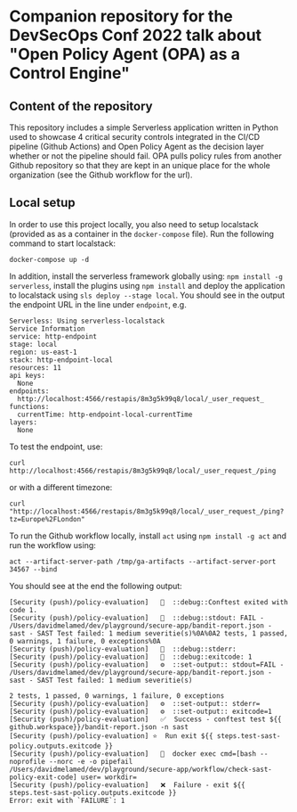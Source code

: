 # Companion repository for the DevSecOps Conf 2022 talk about "Open Policy Agent (OPA) as a Control Engine"

## Content of the repository

This repository includes a simple Serverless application written in Python used to showcase 4 critical security controls integrated in the CI/CD pipeline (Github Actions) and Open Policy Agent as the decision layer 
whether or not the pipeline should fail. OPA pulls policy rules from another Github repository so that they are kept in an unique place for the whole organization (see the Github workflow for the url).

## Local setup

In order to use this project locally, you also need to setup localstack (provided as as a container in the `docker-compose` file).
Run the following command to start localstack:
```
docker-compose up -d
```

In addition, install the serverless framework globally using: `npm install -g serverless`, install the plugins using `npm install` and deploy the application to localstack using `sls deploy --stage local`.
You should see in the output the endpoint URL in the line under `endpoint`, e.g.
```
Serverless: Using serverless-localstack
Service Information
service: http-endpoint
stage: local
region: us-east-1
stack: http-endpoint-local
resources: 11
api keys:
  None
endpoints:
  http://localhost:4566/restapis/8m3g5k99q8/local/_user_request_
functions:
  currentTime: http-endpoint-local-currentTime
layers:
  None
```

To test the endpoint, use: 
```
curl http://localhost:4566/restapis/8m3g5k99q8/local/_user_request_/ping
```

or with a different timezone:
```
curl  "http://localhost:4566/restapis/8m3g5k99q8/local/_user_request_/ping?tz=Europe%2FLondon"
```

To run the Github workflow locally, install `act` using `npm install -g act` and run the workflow using:
```
act --artifact-server-path /tmp/ga-artifacts --artifact-server-port 34567 --bind
```

You should see at the end the following output:

```
[Security (push)/policy-evaluation]   💬  ::debug::Conftest exited with code 1.
[Security (push)/policy-evaluation]   💬  ::debug::stdout: FAIL - /Users/davidmelamed/dev/playground/secure-app/bandit-report.json - sast - SAST Test failed: 1 medium severitie(s)%0A%0A2 tests, 1 passed, 0 warnings, 1 failure, 0 exceptions%0A
[Security (push)/policy-evaluation]   💬  ::debug::stderr:
[Security (push)/policy-evaluation]   💬  ::debug::exitcode: 1
[Security (push)/policy-evaluation]   ⚙  ::set-output:: stdout=FAIL - /Users/davidmelamed/dev/playground/secure-app/bandit-report.json - sast - SAST Test failed: 1 medium severitie(s)

2 tests, 1 passed, 0 warnings, 1 failure, 0 exceptions
[Security (push)/policy-evaluation]   ⚙  ::set-output:: stderr=
[Security (push)/policy-evaluation]   ⚙  ::set-output:: exitcode=1
[Security (push)/policy-evaluation]   ✅  Success - conftest test ${{ github.workspace}}/bandit-report.json -n sast
[Security (push)/policy-evaluation] ⭐  Run exit ${{ steps.test-sast-policy.outputs.exitcode }}
[Security (push)/policy-evaluation]   🐳  docker exec cmd=[bash --noprofile --norc -e -o pipefail /Users/davidmelamed/dev/playground/secure-app/workflow/check-sast-policy-exit-code] user= workdir=
[Security (push)/policy-evaluation]   ❌  Failure - exit ${{ steps.test-sast-policy.outputs.exitcode }}
Error: exit with `FAILURE`: 1
```
